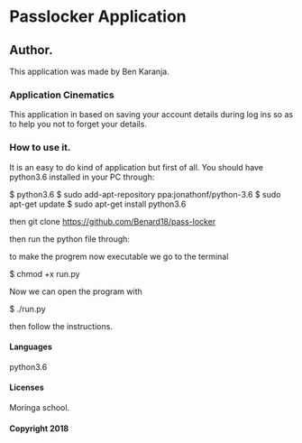 # Passlocker Application

## Author.
This application was made by Ben Karanja.

### Application Cinematics
This application in based on saving your account details during log ins so as to help you not to forget your details.

### How to use it.
It is an easy to do kind of application but first of all.
You should have python3.6 installed in your PC through:

$ python3.6
$ sudo add-apt-repository ppa:jonathonf/python-3.6
$ sudo apt-get update
$ sudo apt-get install python3.6

then git clone https://github.com/Benard18/pass-locker

then run the python file through:

to make the progrem now executable we go to the terminal

$ chmod +x run.py

Now we can open the program with

$ ./run.py

then follow the instructions.

#### Languages

python3.6

#### Licenses

Moringa school.

#### Copyright 2018